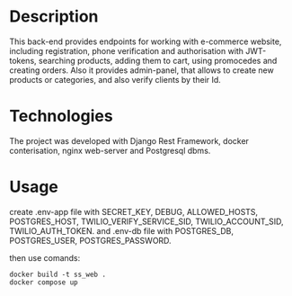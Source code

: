 # Description
This back-end provides endpoints for working with e-commerce website, including registration, phone verification and authorisation with JWT-tokens, searching products, adding them to cart, using promocedes and creating orders. Also it provides admin-panel, that allows to create new products or categories, and also verify clients by their Id.

# Technologies
The project was developed with Django Rest Framework, docker conterisation, nginx web-server and Postgresql dbms.

# Usage
create .env-app file with SECRET_KEY, DEBUG, ALLOWED_HOSTS, POSTGRES_HOST, TWILIO_VERIFY_SERVICE_SID, TWILIO_ACCOUNT_SID, TWILIO_AUTH_TOKEN.
and .env-db file with POSTGRES_DB, POSTGRES_USER, POSTGRES_PASSWORD.

then use comands:
```
docker build -t ss_web .
docker compose up
```

